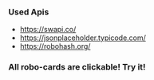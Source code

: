 ### Used Apis
* https://swapi.co/
* https://jsonplaceholder.typicode.com/
* https://robohash.org/

### All robo-cards are clickable! Try it!